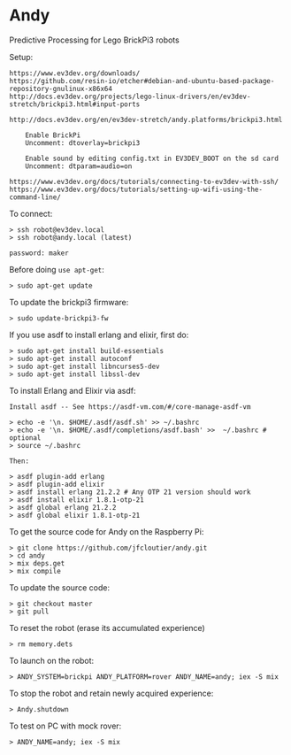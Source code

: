 # Andy

Predictive Processing for Lego BrickPi3 robots

Setup:

    https://www.ev3dev.org/downloads/
    https://github.com/resin-io/etcher#debian-and-ubuntu-based-package-repository-gnulinux-x86x64
    http://docs.ev3dev.org/projects/lego-linux-drivers/en/ev3dev-stretch/brickpi3.html#input-ports

    http://docs.ev3dev.org/en/ev3dev-stretch/andy.platforms/brickpi3.html

        Enable BrickPi
        Uncomment: dtoverlay=brickpi3

        Enable sound by editing config.txt in EV3DEV_BOOT on the sd card
        Uncomment: dtparam=audio=on

    https://www.ev3dev.org/docs/tutorials/connecting-to-ev3dev-with-ssh/
    https://www.ev3dev.org/docs/tutorials/setting-up-wifi-using-the-command-line/

To connect:

    > ssh robot@ev3dev.local
    > ssh robot@andy.local (latest)
    
    password: maker

Before doing `use apt-get`:

    > sudo apt-get update

To update the brickpi3 firmware:

    > sudo update-brickpi3-fw


If you use asdf to install erlang and elixir, first do:

    > sudo apt-get install build-essentials
    > sudo apt-get install autoconf
    > sudo apt-get install libncurses5-dev
    > sudo apt-get install libssl-dev

To install Erlang and Elixir via asdf:

    Install asdf -- See https://asdf-vm.com/#/core-manage-asdf-vm

    > echo -e '\n. $HOME/.asdf/asdf.sh' >> ~/.bashrc
    > echo -e '\n. $HOME/.asdf/completions/asdf.bash' >>  ~/.bashrc # optional
    > source ~/.bashrc

    Then:

    > asdf plugin-add erlang
    > asdf plugin-add elixir
    > asdf install erlang 21.2.2 # Any OTP 21 version should work
    > asdf install elixir 1.8.1-otp-21
    > asdf global erlang 21.2.2
    > asdf global elixir 1.8.1-otp-21

To get the source code for Andy on the Raspberry Pi:

    > git clone https://github.com/jfcloutier/andy.git
    > cd andy
    > mix deps.get
    > mix compile
    
To update the source code:

    > git checkout master
    > git pull
    
To reset the robot (erase its accumulated experience)

    > rm memory.dets

To launch on the robot:

    > ANDY_SYSTEM=brickpi ANDY_PLATFORM=rover ANDY_NAME=andy; iex -S mix
    
To stop the robot and retain newly acquired experience:

    > Andy.shutdown


To test on PC with mock rover: 

    > ANDY_NAME=andy; iex -S mix

